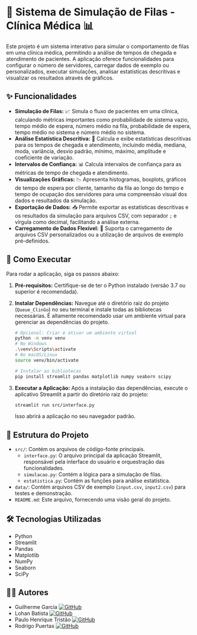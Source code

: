 # 🏥 Sistema de Simulação de Filas - Clínica Médica 📊

Este projeto é um sistema interativo para simular o comportamento de filas em uma clínica médica, permitindo a análise de tempos de chegada e atendimento de pacientes. A aplicação oferece funcionalidades para configurar o número de servidores, carregar dados de exemplo ou personalizados, executar simulações, analisar estatísticas descritivas e visualizar os resultados através de gráficos.

## ✨ Funcionalidades

*   **Simulação de Filas:** 📈 Simula o fluxo de pacientes em uma clínica, calculando métricas importantes como probabilidade de sistema vazio, tempo médio de espera, número médio na fila, probabilidade de espera, tempo médio no sistema e número médio no sistema.
*   **Análise Estatística Descritiva:** 🔬 Calcula e exibe estatísticas descritivas para os tempos de chegada e atendimento, incluindo média, mediana, moda, variância, desvio padrão, mínimo, máximo, amplitude e coeficiente de variação.
*   **Intervalos de Confiança:** 📊 Calcula intervalos de confiança para as métricas de tempo de chegada e atendimento.
*   **Visualizações Gráficas:** 📉 Apresenta histogramas, boxplots, gráficos de tempo de espera por cliente, tamanho da fila ao longo do tempo e tempo de ocupação dos servidores para uma compreensão visual dos dados e resultados da simulação.
*   **Exportação de Dados:** 📥 Permite exportar as estatísticas descritivas e os resultados da simulação para arquivos CSV, com separador `;` e vírgula como decimal, facilitando a análise externa.
*   **Carregamento de Dados Flexível:** 📂 Suporta o carregamento de arquivos CSV personalizados ou a utilização de arquivos de exemplo pré-definidos.

## 🚀 Como Executar

Para rodar a aplicação, siga os passos abaixo:

1.  **Pré-requisitos:** Certifique-se de ter o Python instalado (versão 3.7 ou superior é recomendada).

2.  **Instalar Dependências:** Navegue até o diretório raiz do projeto (`Queue_ClinGo`) no seu terminal e instale todas as bibliotecas necessárias. É altamente recomendado usar um ambiente virtual para gerenciar as dependências do projeto.

    ```bash
    # Opcional: Criar e ativar um ambiente virtual
    python -m venv venv
    # No Windows
    .\venv\Scripts\activate
    # No macOS/Linux
    source venv/bin/activate
    
    # Instalar as bibliotecas
    pip install streamlit pandas matplotlib numpy seaborn scipy
    ```

3.  **Executar a Aplicação:** Após a instalação das dependências, execute o aplicativo Streamlit a partir do diretório raiz do projeto:
    ```bash
    streamlit run src/interface.py
    ```
    Isso abrirá a aplicação no seu navegador padrão.

## 📁 Estrutura do Projeto

*   `src/`: Contém os arquivos de código-fonte principais.
    *   `interface.py`: O arquivo principal da aplicação Streamlit, responsável pela interface do usuário e orquestração das funcionalidades.
    *   `simulacao.py`: Contém a lógica para a simulação de filas.
    *   `estatistica.py`: Contém as funções para análise estatística.
*   `data/`: Contém arquivos CSV de exemplo (`input.csv`, `input2.csv`) para testes e demonstração.
*   `README.md`: Este arquivo, fornecendo uma visão geral do projeto.

## 🛠️ Tecnologias Utilizadas

*   Python
*   Streamlit
*   Pandas
*   Matplotlib
*   NumPy
*   Seaborn
*   SciPy

## 🧑‍💻 Autores

*   Guilherme Garcia [![GitHub](https://img.shields.io/badge/GitHub-100000?style=for-the-badge&logo=github&logoColor=white)](https://github.com/guigarciag)
*   Lohan Batista [![GitHub](https://img.shields.io/badge/GitHub-100000?style=for-the-badge&logo=github&logoColor=white)](https://github.com/Lohan1303)
*   Paulo Henrique Tristão [![GitHub](https://img.shields.io/badge/GitHub-100000?style=for-the-badge&logo=github&logoColor=white)](https://github.com/PauloTristao)
*   Rodrigo Puertas [![GitHub](https://img.shields.io/badge/GitHub-100000?style=for-the-badge&logo=github&logoColor=white)](https://github.com/RodrigoPuertas)
